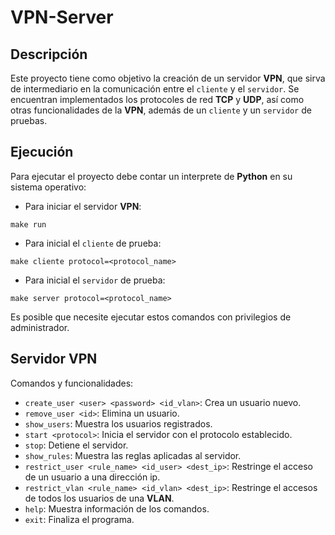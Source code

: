 # VPN-Server

## Descripción

Este proyecto tiene como objetivo la creación de un servidor **VPN**, que sirva de intermediario en la comunicación entre el `cliente`
y el `servidor`. Se encuentran implementados los protocoles de red **TCP** y **UDP**, así como otras funcionalidades de la **VPN**, además de un `cliente` y un `servidor` de pruebas.

## Ejecución

Para ejecutar el proyecto debe contar un interprete de **Python** en su sistema operativo:

- Para iniciar el servidor **VPN**:

```
make run
```

- Para inicial el `cliente` de prueba:

```
make cliente protocol=<protocol_name>
```

- Para inicial el `servidor` de prueba:

```
make server protocol=<protocol_name>
```

Es posible que necesite ejecutar estos comandos con privilegios de administrador.

## Servidor VPN

Comandos y funcionalidades:

- `create_user <user> <password> <id_vlan>`: Crea un usuario nuevo.
- `remove_user <id>`: Elimina un usuario.
- `show_users`: Muestra los usuarios registrados.
- `start <protocol>`: Inicia el servidor con el protocolo establecido.
- `stop`: Detiene el servidor.
- `show_rules`: Muestra las reglas aplicadas al servidor.
- `restrict_user <rule_name> <id_user> <dest_ip>`: Restringe el acceso de un usuario a una dirección ip.
- `restrict_vlan <rule_name> <id_vlan> <dest_ip>`: Restringe el accesos de todos los usuarios de una **VLAN**.
- `help`: Muestra información de los comandos.
- `exit`: Finaliza el programa.
